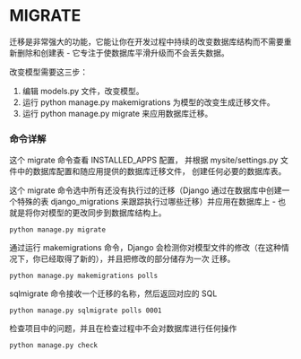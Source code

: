 # MIGRATE
迁移是非常强大的功能，它能让你在开发过程中持续的改变数据库结构而不需要重新删除和创建表 - 它专注于使数据库平滑升级而不会丢失数据。

改变模型需要这三步：

1. 编辑 models.py 文件，改变模型。
2. 运行 python manage.py makemigrations 为模型的改变生成迁移文件。
3. 运行 python manage.py migrate 来应用数据库迁移。

### 命令详解

这个 migrate 命令查看 INSTALLED_APPS 配置， 
并根据 mysite/settings.py 文件中的数据库配置和随应用提供的数据库迁移文件， 创建任何必要的数据库表。

这个 migrate 命令选中所有还没有执行过的迁移（Django 通过在数据库中创建一个特殊的表 django_migrations 来跟踪执行过哪些迁移）并应用在数据库上 - 也就是将你对模型的更改同步到数据库结构上。
```
python manage.py migrate
```

通过运行 makemigrations 命令，Django 会检测你对模型文件的修改（在这种情况下，你已经取得了新的），并且把修改的部分储存为一次 迁移。
```
python manage.py makemigrations polls
```

sqlmigrate 命令接收一个迁移的名称，然后返回对应的 SQL
```
python manage.py sqlmigrate polls 0001
```

检查项目中的问题，并且在检查过程中不会对数据库进行任何操作
```
python manage.py check
```
